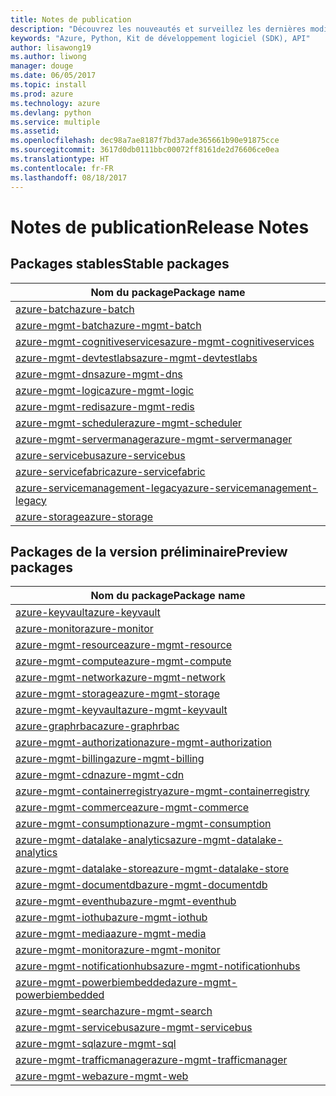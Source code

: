 ```yaml
---
title: Notes de publication
description: "Découvrez les nouveautés et surveillez les dernières modifications dans les bibliothèques de gestion Azure pour Python"
keywords: "Azure, Python, Kit de développement logiciel (SDK), API"
author: lisawong19
ms.author: liwong
manager: douge
ms.date: 06/05/2017
ms.topic: install
ms.prod: azure
ms.technology: azure
ms.devlang: python
ms.service: multiple
ms.assetid: 
ms.openlocfilehash: dec98a7ae8187f7bd37ade365661b90e91875cce
ms.sourcegitcommit: 3617d0db0111bbc00072ff8161de2d76606ce0ea
ms.translationtype: HT
ms.contentlocale: fr-FR
ms.lasthandoff: 08/18/2017
---
```

# <a name="release-notes"></a><span data-ttu-id="5a264-104">Notes de publication</span><span class="sxs-lookup"><span data-stu-id="5a264-104">Release Notes</span></span>

## <a name="stable-packages"></a><span data-ttu-id="5a264-105">Packages stables</span><span class="sxs-lookup"><span data-stu-id="5a264-105">Stable packages</span></span>
| <span data-ttu-id="5a264-106">Nom du package</span><span class="sxs-lookup"><span data-stu-id="5a264-106">Package name</span></span> |
|--------------|
|[<span data-ttu-id="5a264-107">azure-batch</span><span class="sxs-lookup"><span data-stu-id="5a264-107">azure-batch</span></span>](https://pypi.org/project/azure-batch/#history)  |   
|[<span data-ttu-id="5a264-108">azure-mgmt-batch</span><span class="sxs-lookup"><span data-stu-id="5a264-108">azure-mgmt-batch</span></span>](https://pypi.org/project/azure-mgmt-batch/#history)|
|[<span data-ttu-id="5a264-109">azure-mgmt-cognitiveservices</span><span class="sxs-lookup"><span data-stu-id="5a264-109">azure-mgmt-cognitiveservices</span></span>](https://pypi.org/project/azure-mgmt-cognitiveservices/#history)|    
|[<span data-ttu-id="5a264-110">azure-mgmt-devtestlabs</span><span class="sxs-lookup"><span data-stu-id="5a264-110">azure-mgmt-devtestlabs</span></span>](https://pypi.org/project/azure-mgmt-devtestlabs/#history)|    
|[<span data-ttu-id="5a264-111">azure-mgmt-dns</span><span class="sxs-lookup"><span data-stu-id="5a264-111">azure-mgmt-dns</span></span>](https://pypi.org/project/azure-mgmt-dns/#history) |
|[<span data-ttu-id="5a264-112">azure-mgmt-logic</span><span class="sxs-lookup"><span data-stu-id="5a264-112">azure-mgmt-logic</span></span>](https://pypi.org/project/azure-mgmt-logic/#history)|
|[<span data-ttu-id="5a264-113">azure-mgmt-redis</span><span class="sxs-lookup"><span data-stu-id="5a264-113">azure-mgmt-redis</span></span>](https://pypi.org/project/azure-mgmt-redis/#history)|
|[<span data-ttu-id="5a264-114">azure-mgmt-scheduler</span><span class="sxs-lookup"><span data-stu-id="5a264-114">azure-mgmt-scheduler</span></span>](https://pypi.org/project/azure-mgmt-scheduler/#history)|    
|[<span data-ttu-id="5a264-115">azure-mgmt-servermanager</span><span class="sxs-lookup"><span data-stu-id="5a264-115">azure-mgmt-servermanager</span></span>](https://pypi.org/project/azure-mgmt-servermanager/#history)|    
|[<span data-ttu-id="5a264-116">azure-servicebus</span><span class="sxs-lookup"><span data-stu-id="5a264-116">azure-servicebus</span></span>](https://pypi.org/project/azure-mgmt-servicebus/#history)|   
|[<span data-ttu-id="5a264-117">azure-servicefabric</span><span class="sxs-lookup"><span data-stu-id="5a264-117">azure-servicefabric</span></span>](https://pypi.org/project/azure-servicefabric/#history)|  
|[<span data-ttu-id="5a264-118">azure-servicemanagement-legacy</span><span class="sxs-lookup"><span data-stu-id="5a264-118">azure-servicemanagement-legacy</span></span>](https://pypi.org/project/azure-servicemanagement-legacy/#history)|    
|[<span data-ttu-id="5a264-119">azure-storage</span><span class="sxs-lookup"><span data-stu-id="5a264-119">azure-storage</span></span>](https://pypi.org/project/azure-storage/#history)|  

## <a name="preview-packages"></a><span data-ttu-id="5a264-120">Packages de la version préliminaire</span><span class="sxs-lookup"><span data-stu-id="5a264-120">Preview packages</span></span>
| <span data-ttu-id="5a264-121">Nom du package</span><span class="sxs-lookup"><span data-stu-id="5a264-121">Package name</span></span> | 
|--------------|
|[<span data-ttu-id="5a264-122">azure-keyvault</span><span class="sxs-lookup"><span data-stu-id="5a264-122">azure-keyvault</span></span>](https://pypi.org/project/azure-keyvault/#history)|    
|[<span data-ttu-id="5a264-123">azure-monitor</span><span class="sxs-lookup"><span data-stu-id="5a264-123">azure-monitor</span></span>](https://pypi.org/project/azure-monitor/#history)|  
|[<span data-ttu-id="5a264-124">azure-mgmt-resource</span><span class="sxs-lookup"><span data-stu-id="5a264-124">azure-mgmt-resource</span></span>](https://pypi.org/project/azure-mgmt-resource/#history)|  
|[<span data-ttu-id="5a264-125">azure-mgmt-compute</span><span class="sxs-lookup"><span data-stu-id="5a264-125">azure-mgmt-compute</span></span>](https://pypi.org/project/azure-mgmt-compute/#history)|    
|[<span data-ttu-id="5a264-126">azure-mgmt-network</span><span class="sxs-lookup"><span data-stu-id="5a264-126">azure-mgmt-network</span></span>](https://pypi.org/project/azure-mgmt-network/#history)|    
|[<span data-ttu-id="5a264-127">azure-mgmt-storage</span><span class="sxs-lookup"><span data-stu-id="5a264-127">azure-mgmt-storage</span></span>](https://pypi.org/project/azure-mgmt-storage/#history)|    
|[<span data-ttu-id="5a264-128">azure-mgmt-keyvault</span><span class="sxs-lookup"><span data-stu-id="5a264-128">azure-mgmt-keyvault</span></span>](https://pypi.org/project/azure-mgmt-keyvault/#history)|  
|[<span data-ttu-id="5a264-129">azure-graphrbac</span><span class="sxs-lookup"><span data-stu-id="5a264-129">azure-graphrbac</span></span>](https://pypi.org/project/azure-graphrbac/#history)|  
|[<span data-ttu-id="5a264-130">azure-mgmt-authorization</span><span class="sxs-lookup"><span data-stu-id="5a264-130">azure-mgmt-authorization</span></span>](https://pypi.org/project/azure-mgmt-authorization/#history)|    
|[<span data-ttu-id="5a264-131">azure-mgmt-billing</span><span class="sxs-lookup"><span data-stu-id="5a264-131">azure-mgmt-billing</span></span>](https://pypi.org/project/azure-mgmt-billing/#history)|    
|[<span data-ttu-id="5a264-132">azure-mgmt-cdn</span><span class="sxs-lookup"><span data-stu-id="5a264-132">azure-mgmt-cdn</span></span>](https://pypi.org/project/azure-mgmt-cdn/#history)|    
|[<span data-ttu-id="5a264-133">azure-mgmt-containerregistry</span><span class="sxs-lookup"><span data-stu-id="5a264-133">azure-mgmt-containerregistry</span></span>](https://pypi.org/project/azure-mgmt-containerregistry/#history)|    
|[<span data-ttu-id="5a264-134">azure-mgmt-commerce</span><span class="sxs-lookup"><span data-stu-id="5a264-134">azure-mgmt-commerce</span></span>](https://pypi.org/project/azure-mgmt-commerce/#history)|  
|[<span data-ttu-id="5a264-135">azure-mgmt-consumption</span><span class="sxs-lookup"><span data-stu-id="5a264-135">azure-mgmt-consumption</span></span>](https://pypi.org/project/azure-mgmt-consumption/#history)|    
|[<span data-ttu-id="5a264-136">azure-mgmt-datalake-analytics</span><span class="sxs-lookup"><span data-stu-id="5a264-136">azure-mgmt-datalake-analytics</span></span>](https://pypi.org/project/azure-mgmt-datalake-analytics/#history)|  
|[<span data-ttu-id="5a264-137">azure-mgmt-datalake-store</span><span class="sxs-lookup"><span data-stu-id="5a264-137">azure-mgmt-datalake-store</span></span>](https://pypi.org/project/azure-mgmt-datalake-store/#history)|  
|[<span data-ttu-id="5a264-138">azure-mgmt-documentdb</span><span class="sxs-lookup"><span data-stu-id="5a264-138">azure-mgmt-documentdb</span></span>](https://pypi.org/project/azure-mgmt-documentdb/#history)|  
|[<span data-ttu-id="5a264-139">azure-mgmt-eventhub</span><span class="sxs-lookup"><span data-stu-id="5a264-139">azure-mgmt-eventhub</span></span>](https://pypi.org/project/azure-mgmt-eventhub/#history)|  
|[<span data-ttu-id="5a264-140">azure-mgmt-iothub</span><span class="sxs-lookup"><span data-stu-id="5a264-140">azure-mgmt-iothub</span></span>](https://pypi.org/project/azure-mgmt-iothub/#history)|
|[<span data-ttu-id="5a264-141">azure-mgmt-media</span><span class="sxs-lookup"><span data-stu-id="5a264-141">azure-mgmt-media</span></span>](https://pypi.org/project/azure-mgmt-media/#history)|
|[<span data-ttu-id="5a264-142">azure-mgmt-monitor</span><span class="sxs-lookup"><span data-stu-id="5a264-142">azure-mgmt-monitor</span></span>](https://pypi.org/project/azure-mgmt-monitor/#history)|    
|[<span data-ttu-id="5a264-143">azure-mgmt-notificationhubs</span><span class="sxs-lookup"><span data-stu-id="5a264-143">azure-mgmt-notificationhubs</span></span>](https://pypi.org/project/azure-mgmt-notificationhubs/#history)|  
|[<span data-ttu-id="5a264-144">azure-mgmt-powerbiembedded</span><span class="sxs-lookup"><span data-stu-id="5a264-144">azure-mgmt-powerbiembedded</span></span>](https://pypi.org/project/azure-mgmt-powerbiembedded/#history)|    
|[<span data-ttu-id="5a264-145">azure-mgmt-search</span><span class="sxs-lookup"><span data-stu-id="5a264-145">azure-mgmt-search</span></span>](https://pypi.org/project/azure-mgmt-search/#history)|
|[<span data-ttu-id="5a264-146">azure-mgmt-servicebus</span><span class="sxs-lookup"><span data-stu-id="5a264-146">azure-mgmt-servicebus</span></span>](https://pypi.org/project/azure-mgmt-servicebus/#history)|  
|[<span data-ttu-id="5a264-147">azure-mgmt-sql</span><span class="sxs-lookup"><span data-stu-id="5a264-147">azure-mgmt-sql</span></span>](https://pypi.org/project/azure-mgmt-sql/#history)|    
|[<span data-ttu-id="5a264-148">azure-mgmt-trafficmanager</span><span class="sxs-lookup"><span data-stu-id="5a264-148">azure-mgmt-trafficmanager</span></span>](https://pypi.org/project/azure-mgmt-trafficmanager/#history)|  
|[<span data-ttu-id="5a264-149">azure-mgmt-web</span><span class="sxs-lookup"><span data-stu-id="5a264-149">azure-mgmt-web</span></span>](https://pypi.org/project/azure-mgmt-web/#history)|